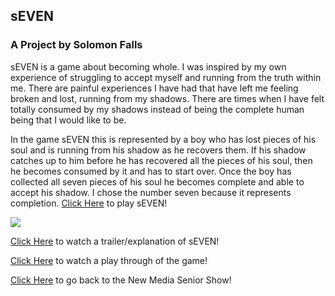 ## sEVEN
### A Project by Solomon Falls

sEVEN is a game about becoming whole. I was inspired by my own experience of struggling to accept myself and running from the truth within me.  There are painful experiences I have had that have left me feeling broken and lost, running from my shadows. There are times when I have felt totally consumed by my shadows instead of being the complete human being that I would like to be. 

In the game sEVEN this is represented by a boy who has lost pieces of his soul and is running from his shadow as he recovers them. If his shadow catches up to him before he has recovered all the pieces of his soul, then he becomes consumed by it and has to start over. Once the boy has collected all seven pieces of his soul he becomes complete and able to accept his shadow. I chose the number seven because it represents completion. [Click Here](https://solomonfalls.itch.io/seven) to play sEVEN!

![]({{site.baseurl}}//sEvEN%20cover.png)

[Click Here](https://www.youtube.com/watch?v=14EihDaSLn0) to watch a trailer/explanation of sEVEN!

[Click Here](https://www.youtube.com/watch?v=ua5enNWkCis) to watch a play through of the game!

[Click Here](http://www.yourcarsextendedwarranty.com/) to go back to the New Media Senior Show!
